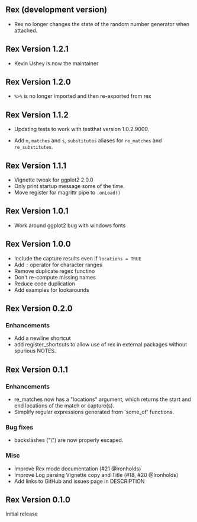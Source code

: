 ## Rex (development version)

* Rex no longer changes the state of the random number generator when attached.

## Rex Version 1.2.1 ##

* Kevin Ushey is now the maintainer

## Rex Version 1.2.0 ##

* `%>%` is no longer imported and then re-exported from rex

## Rex Version 1.1.2 ##

* Updating tests to work with testthat version 1.0.2.9000.

* Add `m`, `matches` and `s`, `substitutes` aliases for `re_matches` and
  `re_substitutes`.

## Rex Version 1.1.1 ##

* Vignette tweak for ggplot2 2.0.0
* Only print startup message some of the time.
* Move register for magrittr pipe to `.onLoad()`

## Rex Version 1.0.1 ##

* Work around ggplot2 bug with windows fonts

## Rex Version 1.0.0 ##

* Include the capture results even if `locations = TRUE`
* Add `:` operator for character ranges
* Remove duplicate regex functino
* Don't re-compute missing names
* Reduce code duplication
* Add examples for lookarounds

## Rex Version 0.2.0 ##

### Enhancements

* Add a newline shortcut
* add register_shortcuts to allow use of rex in external packages without
  spurious NOTES.

## Rex Version 0.1.1 ##

### Enhancements

* re_matches now has a "locations" argument, which returns the start and end
  locations of the match or capture(s).
* Simplify regular expressions generated from 'some_of' functions.

### Bug fixes

* backslashes ("\\") are now properly escaped.

### Misc

* Improve Rex mode documentation (#21 @Ironholds)
* Improve Log parsing Vignette copy and Title (#18, #20 @Ironholds)
* Add links to GitHub and issues page in DESCRIPTION

## Rex Version 0.1.0 ##

Initial release
